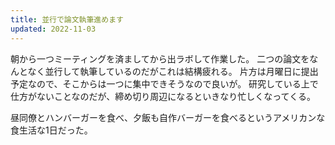 ```yaml
---
title: 並行で論文執筆進めます
updated: 2022-11-03
---
```


朝から一つミーティングを済ましてから出ラボして作業した。
二つの論文をなんとなく並行して執筆しているのだがこれは結構疲れる。
片方は月曜日に提出予定なので、そこからは一つに集中できそうなので良いが。
研究している上で仕方がないことなのだが、締め切り周辺になるといきなり忙しくなってくる。

昼同僚とハンバーガーを食べ、夕飯も自作バーガーを食べるというアメリカンな食生活な1日だった。
